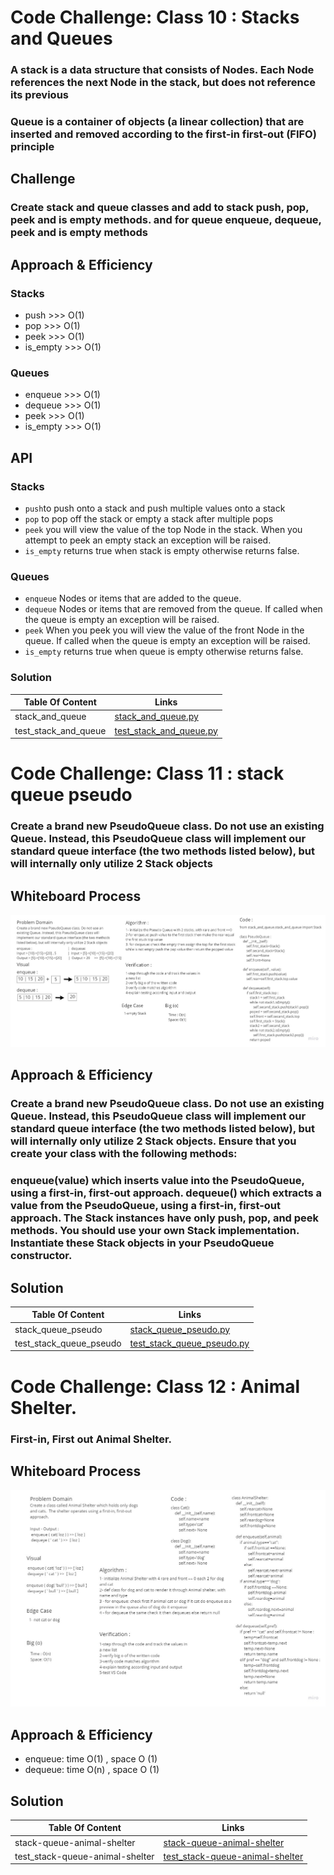 # Code Challenge: Class 10 : Stacks and Queues
<!-- Short summary or background information -->
### A stack is a data structure that consists of Nodes. Each Node references the next Node in the stack, but does not reference its previous
### Queue is a container of objects (a linear collection) that are inserted and removed according to the first-in first-out (FIFO) principle
## Challenge
<!-- Description of the challenge -->
### Create stack and queue classes and add to stack push, pop, peek and is empty methods. and for queue enqueue, dequeue, peek and is empty methods
## Approach & Efficiency
<!-- What approach did you take? Why? What is the Big O space/time for this approach? -->
### Stacks
* push >>> O(1)
* pop >>> O(1)
* peek >>> O(1)
* is_empty >>> O(1)
### Queues
* enqueue >>> O(1)
* dequeue >>> O(1)
* peek >>> O(1)
* is_empty >>> O(1)
## API
<!-- Description of each method publicly available to your Stack and Queue-->
### Stacks
* ` push `to push onto a stack and  push multiple values onto a stack
* `pop` to pop off the stack or empty a stack after multiple pops
* `peek` you will view the value of the top Node in the stack. When you attempt to peek an empty stack an exception will be raised.
* `is_empty` returns true when stack is empty otherwise returns false.
### Queues
* `enqueue` Nodes or items that are added to the queue.
* `dequeue` Nodes or items that are removed from the queue. If called when the queue is empty an exception will be raised.
* `peek` When you peek you will view the value of the front Node in the queue. If called when the queue is empty an exception will be raised.
* `is_empty` returns true when queue is empty otherwise returns false.

### Solution
<!-- Show how to run your code, and examples of it in action -->
| Table Of Content                               | Links                                       |
| ---------------------------------------------- | ------------------------------------------- |
| stack_and_queue                                    | [stack_and_queue.py](stack_and_queue/stack_and_queue.py)|
| test_stack_and_queue                               | [test_stack_and_queue.py](tests/test_stack_and_queue.py)|



# Code Challenge: Class 11 : stack queue pseudo
<!-- Description of the challenge -->
### Create a brand new PseudoQueue class. Do not use an existing Queue. Instead, this PseudoQueue class will implement our standard queue interface (the two methods listed below), but will internally only utilize 2 Stack objects

## Whiteboard Process
<!-- Embedded whiteboard image -->
![stack-queue-pseudo](./img/stack-queue-pseudo.jpg)

## Approach & Efficiency
<!-- What approach did you take? Why? What is the Big O space/time for this approach? -->
### Create a brand new PseudoQueue class. Do not use an existing Queue. Instead, this PseudoQueue class will implement our standard queue interface (the two methods listed below), but will internally only utilize 2 Stack objects. Ensure that you create your class with the following methods:

### enqueue(value) which inserts value into the PseudoQueue, using a first-in, first-out approach. dequeue() which extracts a value from the PseudoQueue, using a first-in, first-out approach. The Stack instances have only push, pop, and peek methods. You should use your own Stack implementation. Instantiate these Stack objects in your PseudoQueue constructor.

## Solution
<!-- Show how to run your code, and examples of it in action -->
| Table Of Content                               | Links                                       |
| ---------------------------------------------- | ------------------------------------------- |
| stack_queue_pseudo                                    | [stack_queue_pseudo.py](stack_and_queue/stack_queue_pseudo.py)|
| test_stack_queue_pseudo                               | [test_stack_queue_pseudo.py](tests/test_stack_queue_pseudo.py) |




# Code Challenge: Class 12 : Animal Shelter.
<!-- Description of the challenge -->
### First-in, First out Animal Shelter.

## Whiteboard Process
<!-- Embedded whiteboard image -->
![stack-queue-animal-shelter](./img/stack-queue-animal-shelter.jpg)
## Approach & Efficiency
<!-- What approach did you take? Why? What is the Big O space/time for this approach? -->
* enqueue: time O(1) , space O (1)
* dequeue: time O(n) , space O (1)

## Solution
<!-- Show how to run your code, and examples of it in action -->
| Table Of Content                               | Links                                       |
| ---------------------------------------------- | ------------------------------------------- |
| stack-queue-animal-shelter                     | [stack-queue-animal-shelter](stack_and_queue/stack_queue_animal_shelter.py)|
| test_stack-queue-animal-shelter                | [test_stack-queue-animal-shelter](tests/test_stack_queue_animal_shelter.py) |